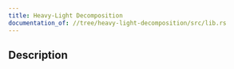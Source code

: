 ```yaml
---
title: Heavy-Light Decomposition
documentation_of: //tree/heavy-light-decomposition/src/lib.rs
---
```


## Description
